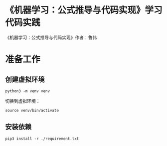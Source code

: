 # 《机器学习：公式推导与代码实现》学习代码实践

《机器学习：公式推导与代码实现》作者：鲁伟


# 准备工作

## 创建虚拟环境

```shell
python3 -m venv venv
```

切换到虚拟环境：
```
source venv/bin/activate
```

## 安装依赖

```shell
pip3 install -r ./requirement.txt
```